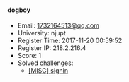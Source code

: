 #### dogboy  

* Email: 1732164513@qq.com  
* University: njupt  
* Register Time: 2017-11-20 00:59:52  
* Register IP: 218.2.216.4  
* Score: 1  
* Solved challenges: 
  * [[MISC] signin](https://github.com/SniperOJ/Challenges/blob/master/misc/signin.json)  
